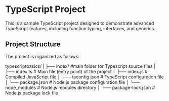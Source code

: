 # TypeScript Project

This is a sample TypeScript project designed to demonstrate advanced TypeScript features, including function typing, interfaces, and generics.

## Project Structure

The project is organized as follows:

typescriptbasics/ | ├── index/ #main folder for Typescript source files | ├── index.ts # Main file (entry point) of the project │ ├── index.js # Compiled JavaScript file │ ├── tsconfig.json # TypeScript configuration file │ └── package.json # Node.js package configuration file │ └── node_modules # Node.js modules directory │ └── package-lock.json # Node.js package lock file